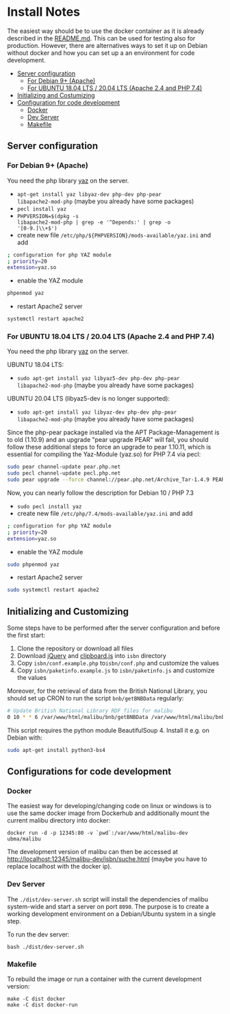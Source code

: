 # Install Notes

The easiest way should be to use the docker
container as it is already described in the
[README.md](README.md#docker). This can be used for
testing also for production. However, there are alternatives ways to set
it up on Debian without docker and how you can set up a
an environment for code development.

* [Server configuration](#server-configuration)
  * [For Debian 9+ (Apache)](#for-debian-9-apache)
  * [For UBUNTU 18.04 LTS / 20.04 LTS (Apache 2.4 and PHP 7.4)](#for-ubuntu-1804-lts-apache-24-and-php-74)
* [Initializing and Costumizing](#initializing-and-costumizing)
* [Configuration for code development](#configurations-for-code-development)
  * [Docker](#docker)
  * [Dev Server](#dev-server)
  * [Makefile](#makefile)

## Server configuration

### For Debian 9+ (Apache)
You need the php library <a href="http://php.net/manual/en/book.yaz.php">yaz</a> on the server.

* <code>apt-get install yaz libyaz-dev php-dev php-pear libapache2-mod-php</code> (maybe you already have some packages)
* <code>pecl install yaz</code>
* <code>PHPVERSION=$(dpkg -s libapache2-mod-php | grep -e '^Depends:' | grep -o '[0-9.]\\+$')</code>
* create new file `/etc/php/${PHPVERSION}/mods-available/yaz.ini` and add
```sh
; configuration for php YAZ module
; priority=20
extension=yaz.so
```
* enable the YAZ module
```sh
phpenmod yaz
```
* restart Apache2 server
```sh
systemctl restart apache2
```

### For UBUNTU 18.04 LTS / 20.04 LTS (Apache 2.4 and PHP 7.4)
You need the php library <a href="http://php.net/manual/en/book.yaz.php">yaz</a> on the server.

UBUNTU 18.04 LTS:

* <code>sudo apt-get install yaz libyaz5-dev php-dev php-pear libapache2-mod-php</code> (maybe you already have some packages)

UBUNTU 20.04 LTS (libyaz5-dev is no longer supported):

* <code>sudo apt-get install yaz libyaz-dev php-dev php-pear libapache2-mod-php</code> (maybe you already have some packages)

Since the php-pear package installed via the APT Package-Management is to old (1.10.9) and an upgrade "pear upgrade PEAR" will fail, you should follow these additional steps to force an upgrade to pear 1.10.11, which is essential for compiling the Yaz-Module (yaz.so) for PHP 7.4 via pecl:
```sh
sudo pear channel-update pear.php.net
sudo pecl channel-update pecl.php.net
sudo pear upgrade --force channel://pear.php.net/Archive_Tar-1.4.9 PEAR
```
Now, you can nearly follow the description for Debian 10 / PHP 7.3
* <code>sudo pecl install yaz</code>
* create new file `/etc/php/7.4/mods-available/yaz.ini` and add
```sh
; configuration for php YAZ module
; priority=20
extension=yaz.so
```
* enable the YAZ module
```sh
sudo phpenmod yaz
```
* restart Apache2 server
```sh
sudo systemctl restart apache2
```

## Initializing and Customizing

Some steps have to be performed after the server configuration and
before the first start:

1. Clone the repository or download all files
2. Download [jQuery](https://cdnjs.cloudflare.com/ajax/libs/jquery/3.6.0/jquery.min.js) and [clipboard.js](https://cdnjs.cloudflare.com/ajax/libs/clipboard.js/2.0.8/clipboard.min.js) into `isbn` directory
3. Copy `isbn/conf.example.php` to`isbn/conf.php` and customize the values
4. Copy `isbn/paketinfo.example.js` to `isbn/paketinfo.js` and customize the values

Moreover, for the retrieval of data from the British National Library, you should set up CRON to run the script `bnb/getBNBData` regularly:
```sh
# Update British National Library RDF files for malibu
0 10 * * 6 /var/www/html/malibu/bnb/getBNBData /var/www/html/malibu/bnb/BNBDaten
```

This script requires the python module BeautifulSoup 4. Install it e.g. on Debian with:
```sh
sudo apt-get install python3-bs4
```

## Configurations for code development

### Docker

The easiest way for developing/changing code on linux or windows is to use the same docker image
from Dockerhub and additionally mount the current malibu directory into docker:
```
docker run -d -p 12345:80 -v `pwd`:/var/www/html/malibu-dev ubma/malibu
```
The development version of malibu can then be accessed at [http://localhost:12345/malibu-dev/isbn/suche.html](http://localhost:12345/malibu-dev/isbn/suche.html)
(maybe you have to replace localhost with the docker ip).

### Dev Server

The `./dist/dev-server.sh` script will install the dependencies of malibu system-wide and start
a server on port `8090`. The purpose is to create a working development
environment on a Debian/Ubuntu system in a single step.

To run the dev server:

```
bash ./dist/dev-server.sh
```

### Makefile

To rebuild the image or run a container with the current development version:

```
make -C dist docker
make -C dist docker-run
```
